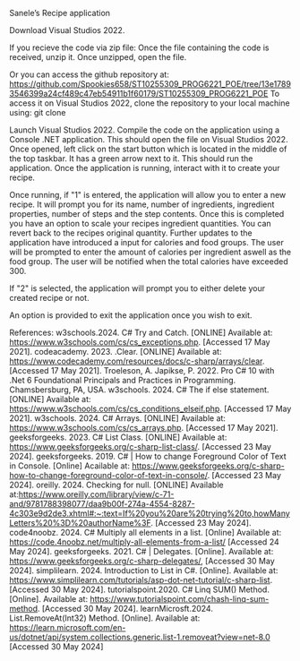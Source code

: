 Sanele’s Recipe application

Download Visual Studios 2022.

If you recieve the code via zip file: Once the file containing the code is received, unzip it.
Once unzipped, open the file.

Or you can access the github repository at: https://github.com/Spookies658/ST10255309_PROG6221_POE/tree/13e17893546399a24cf489c47eb54911b1f60179/ST10255309_PROG6221_POE 
To access it on Visual Studios 2022, clone the repository to your local machine using: git clone

Launch Visual Studios 2022.
Compile the code on the application using a Console .NET application.
This should open the file on Visual Studios 2022.
Once opened, left click on the start button which is located in the middle of the top taskbar. It has a green arrow next to it.
This should run the application.
Once the application is running, interact with it to create your recipe.

Once running, if "1" is entered, the application will allow you to enter a new recipe. It will prompt you for its name, number of ingredients, ingredient properties, number of steps and the step contents.
Once this is completed you have an option to scale your recipes ingredient quantities. You can revert back to the recipes original quantity.
Further updates to the application have introduced a input for calories and food groups. The user will be prompted to enter the amount of calories per ingredient aswell as the food group. The user will be notified when the total calories have exceeded 300.

If "2" is selected, the application will prompt you to either delete your created recipe or not. 

An option is provided to exit the application once you wish to exit.

References:
w3schools.2024. C# Try and Catch. [ONLINE] Available at: https://www.w3schools.com/cs/cs_exceptions.php. [Accessed 17 May 2021].
codeacademy. 2023. .Clear. [ONLINE] Available at: https://www.codecademy.com/resources/docs/c-sharp/arrays/clear. [Accessed 17 May 2021].
Troeleson, A. Japikse, P. 2022. Pro C# 10 with .Net 6 Foundational Principals and Practices in Programming. Chamsbersburg, PA, USA.
w3schools. 2024. C# The if else statement. [ONLINE] Available at: https://www.w3schools.com/cs/cs_conditions_elseif.php. [Accessed 17 May 2021].
w3schools. 2024. C# Arrays. [ONLINE] Available at: https://www.w3schools.com/cs/cs_arrays.php. [Accessed 17 May 2021].
geeksforgeeks. 2023. C# List Class. [ONLINE] Available at: https://www.geeksforgeeks.org/c-sharp-list-class/. [Accessed 23 May 2024].
geeksforgeeks. 2019. C# | How to change Foreground Color of Text in Console. [Online] Acailable at: https://www.geeksforgeeks.org/c-sharp-how-to-change-foreground-color-of-text-in-console/. [Accessed 23 May 2024].
oreilly. 2024. Checking for null. [ONLINE] Available at:https://www.oreilly.com/library/view/c-71-and/9781788398077/daa9b00f-274a-4554-8287-4c303e9d2de3.xhtml#:~:text=If%20you%20are%20trying%20to,howManyLetters%20%3D%20authorName%3F. [Accessed 23 May 2024].
code4noobz. 2024. C# Multiply all elements in a list. [Online] Available at: https://code.4noobz.net/multiply-all-elements-from-a-list/ [Accessed 24 May 2024].
geeksforgeeks. 2021. C# | Delegates. [Online]. Available at: https://www.geeksforgeeks.org/c-sharp-delegates/, [Accessed 30 May 2024].
simplilearn. 2024. Introduction to List in C#. [Online]. Available at: https://www.simplilearn.com/tutorials/asp-dot-net-tutorial/c-sharp-list. [Accessed 30 May 2024].
tutorialspoint.2020. C# Linq SUM() Method. [Online]. Available at: https://www.tutorialspoint.com/chash-linq-sum-method. [Accessed 30 May 2024].
learnMicrosft.2024. List<T>.RemoveAt(Int32) Method. [Online]. Available at: https://learn.microsoft.com/en-us/dotnet/api/system.collections.generic.list-1.removeat?view=net-8.0 [Accessed 30 May 2024]
